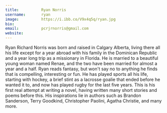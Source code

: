 ```yaml
---
title:          Ryan Norris
username:       ryan
image:          https://i.ibb.co/V9x4q5q/ryan.jpg
bio:            
email:          pcrjrnorris@gmail.com
website:         
---
```


Ryan Richard Norris was born and raised in Calgary Alberta, living there all his life except for a year abroad with his family in the Dominican Republic and a year long trip as a missionary in Florida. He is married to a beautiful young woman named Renae, and the two have been married for almost a year and a half. Ryan reads fantasy, but won't say no to anything he finds that is compelling, interesting or fun. He has played sports all his life, starting with hockey, a brief stint as a lacrosse goalie that ended before he wanted it to, and now has played rugby for the last five years. This is his first real attempt at writing a novel, having written many short stories and poems before this. His inspirations lie in authors such as Brandon Sanderson, Terry Goodkind, Christopher Paolini, Agatha Christie, and many more.
